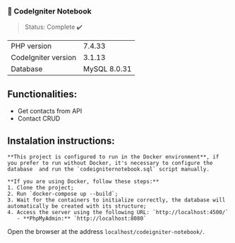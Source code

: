 ### 📓 CodeIgniter Notebook
> Status: Complete :heavy_check_mark:

<table>
  <tr>
    <td>PHP version</td>
    <td>
      7.4.33
    </td>
  </tr>
  <tr>
    <td>CodeIgniter version</td>
    <td>
       3.1.13
    </td>
  </tr>
  <tr>
    <td>Database</td>
    <td>
      MySQL 8.0.31
    </td>
  </tr>
</table>

## Functionalities:
+ Get contacts from API
+ Contact CRUD

## Instalation instructions:
```
**This project is configured to run in the Docker environment**, if you prefer to run without Docker, it's necessary to configure the database  and run the `codeigniternotebook.sql` script manually.

**If you are using Docker, follow these steps:**
1. Clone the project;
2. Run `docker-compose up --build`;
3. Wait for the containers to initialize correctly, the database will automatically be created with its structure;
4. Access the server using the following URL: `http://localhost:4500/`
   - **PhpMyAdmin:** `http://localhost:8080`
```
Open the browser at the address `localhost/codeigniter-notebook/`.
